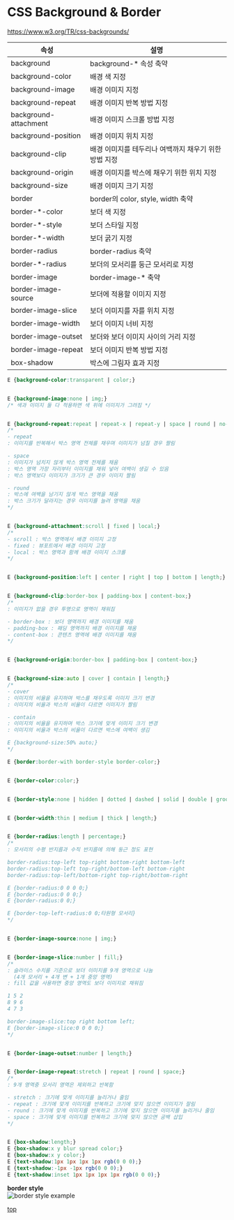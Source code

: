 # CSS Background & Border

https://www.w3.org/TR/css-backgrounds/


속성 | 설명
---|---
background            | background-* 속성 축약
background-color      | 배경 색 지정
background-image      | 배경 이미지 지정
background-repeat     | 배경 이미지 반복 방법 지정
background-attachment | 배경 이미지 스크롤 방법 지정
background-position   | 배경 이미지 위치 지정
background-clip       | 배경 이미지를 테두리나 여백까지 채우기 위한 방법 지정
background-origin     | 배경 이미지를 박스에 채우기 위한 위치 지정
background-size       | 배경 이미지 크기 지정
border          | border의 color, style, width 축약
border-*-color  | 보더 색 지정
border-*-style  | 보더 스타일 지정
border-*-width  | 보더 굵기 지정
border-radius   | border-radius 축약
border-*-radius | 보더의 모서리를 둥근 모서리로 지정
border-image        | border-image-* 축약
border-image-source | 보더에 적용할 이미지 지정
border-image-slice  | 보더 이미지를 자를 위치 지정
border-image-width  | 보더 이미지 너비 지정   
border-image-outset | 보더와 보더 이미지 사이의 거리 지정  
border-image-repeat | 보더 이미지 반복 방법 지정
box-shadow	        | 박스에 그림자 효과 지정


```css
E {background-color:transparent | color;}


E {background-image:none | img;}
/* 색과 이미지 둘 다 적용하면 색 위에 이미지가 그려짐 */


E {background-repeat:repeat | repeat-x | repeat-y | space | round | no-repeat;}
/*
- repeat
: 이미지를 반복해서 박스 영역 전체를 채우며 이미지가 넘칠 경우 짤림  

- space
: 이미지가 넘치지 않게 박스 영역 전체를 채움  
: 박스 영역 가장 자리부터 이미지를 채워 넣어 여백이 생길 수 있음
: 박스 영역보다 이미지가 크기가 큰 경우 이미지 짤림    

- round
: 박스에 여백을 남기지 않게 박스 영역을 채움
: 박스 크기가 달라지는 경우 이미지를 늘려 영역을 채움
*/


E {background-attachment:scroll | fixed | local;}
/*
- scroll : 박스 영역에서 배경 이미지 고정
- fixed : 뷰포트에서 배경 이미지 고정
- local : 박스 영역과 함께 배경 이미지 스크롤
*/


E {background-position:left | center | right | top | bottom | length;}


E {background-clip:border-box | padding-box | content-box;}
/*
: 이미지가 없을 경우 투명으로 영역이 채워짐

- border-box : 보더 영역까지 배경 이미지를 채움
- padding-box : 패딩 영역까지 배경 이미지를 채움
- content-box : 콘텐츠 영역에 배경 이미지를 채움
*/


E {background-origin:border-box | padding-box | content-box;}


E {background-size:auto | cover | contain | length;}
/*
- cover
: 이미지의 비율을 유지하며 박스를 채우도록 이미지 크기 변경
: 이미지의 비율과 박스의 비율이 다르면 이미지가 짤림

- contain
: 이미지의 비율을 유지하며 박스 크기에 맞게 이미지 크기 변경
: 이미지의 비율과 박스의 비율이 다르면 박스에 여백이 생김

E {background-size:50% auto;}
*/

E {border:border-with border-style border-color;}


E {border-color:color;}


E {border-style:none | hidden | dotted | dashed | solid | double | groove | ridge | inset | outset;}


E {border-width:thin | medium | thick | length;}


E {border-radius:length | percentage;}
/*
: 모서리의 수평 반지름과 수직 반지름에 의해 둥근 정도 표현

border-radius:top-left top-right bottom-right bottom-left
border-radius:top-left top-right/bottom-left bottom-right
border-radius:top-left/bottom-right top-right/bottom-right

E {border-radius:0 0 0 0;}
E {border-radius:0 0 0;}
E {border-radius:0 0;}

E {border-top-left-radius:0 0;타원형 모서리}
*/


E {border-image-source:none | img;}


E {border-image-slice:number | fill;}
/*
: 슬라이스 수치를 기준으로 보더 이미지를 9개 영역으로 나눔
  (4개 모서리 + 4개 변 + 1개 중앙 영역)
: fill 값을 사용하면 중앙 영역도 보더 이미지로 채워짐

1 5 2
8 9 6
4 7 3

border-image-slice:top right bottom left;
E {border-image-slice:0 0 0 0;}
*/


E {border-image-outset:number | length;}


E {border-image-repeat:stretch | repeat | round | space;}
/*
: 9개 영역중 모서리 영역은 제외하고 반복함  

- stretch : 크기에 맞게 이미지를 늘리거나 줄임
- repeat : 크기에 맞게 이미지를 반복하고 크기에 맞지 않으면 이미지가 잘림
- round : 크기에 맞게 이미지를 반복하고 크기에 맞지 않으면 이미지를 늘리거나 줄임
- space : 크기에 맞게 이미지를 반복하고 크기에 맞지 않으면 공백 삽입
*/


E {box-shadow:length;}
E {box-shadow:x y blur spread color;}
E {box-shadow:x y color;}
E {text-shadow:1px 1px 1px 1px rgb(0 0 0);}
E {text-shadow:-1px -1px rgb(0 0 0);}
E {text-shadow:inset 1px 1px 1px 1px rgb(0 0 0);}
```


**border style**    
![border style example](https://www.w3.org/TR/css-backgrounds/images/borderstyles.png)



[top](#)
